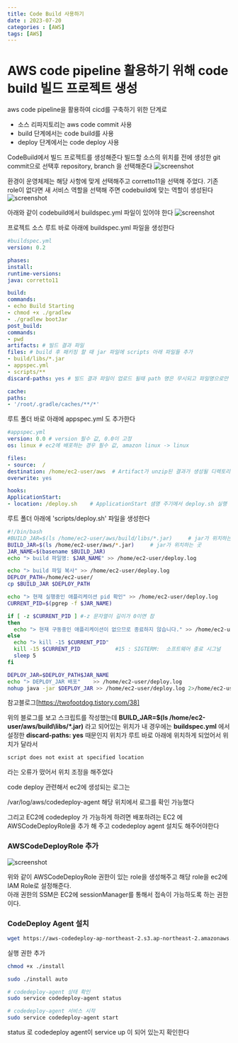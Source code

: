 ```yaml
---
title: Code Build 사용하기
date : 2023-07-20
categories : [AWS]
tags: [AWS]
---
```


# AWS code pipeline 활용하기 위해 code build 빌드 프로젝트 생성

aws code pipeline을 활용하여 cicd를 구축하기 위한 단계로
- 소스 리파지토리는 aws code commit 사용
- build 단계에서는 code build를 사용
- deploy 단계에서는 code deploy 사용

CodeBuild에서 빌드 프로젝트를 생성해준다
빌드할 소스의 위치를 전에 생성한 git commit으로 선택후 repository, branch 을 선택해준다
![screenshot](https://github.com/hyunhyun/hyunhyun.github.io/assets/18597515/4fbe7201-5bb5-4ca1-95fc-ba4f9e514c46)

환경이 운영체제는 해당 사항에 맞게 선택해주고
corretto11을 선택해 주었다\.
기존 role이 없다면 새 서비스 역할을 선택해 주면 codebuild에 맞는 역할이 생성된다
![screenshot](https://github.com/hyunhyun/hyunhyun.github.io/assets/18597515/b12aeb4d-bb15-460a-bbd3-559c3481fc79)

아래와 같이 codebuild에서 buildspec\.yml 파일이 있어야 한다
![screenshot](https://github.com/hyunhyun/hyunhyun.github.io/assets/18597515/69d69132-212c-4423-8d39-08bb26587ed0)

프로젝트 소스 루트 바로 아래에 buildspec\.yml 파일을 생성한다
```yml
#buildspec.yml
version: 0.2

phases:
install:
runtime-versions:
java: corretto11

build:
commands:
- echo Build Starting
- chmod +x ./gradlew
- ./gradlew bootJar
post_build:
commands:
- pwd
artifacts: # 빌드 결과 파일
files: # build 후 패키징 할 때 jar 파일에 scripts 아래 파일들 추가
- build/libs/*.jar
- appspec.yml
- scripts/**
discard-paths: yes # 빌드 결과 파일이 업로드 될때 path 명은 무시되고 파일명으로만 업로드 됨

cache:
paths:
- '/root/.gradle/caches/**/*'
```

루트 폴더 바로 아래에 appspec\.yml 도 추가한다

```yml
#appspec.yml
version: 0.0 # version 필수 값, 0.0이 고정
os: linux # ec2에 배포하는 경우 필수 값, amazon linux -> linux

files:
- source:  /
destination: /home/ec2-user/aws  # Artifact가 unzip된 결과가 생성될 디렉토리명, 배포할 위치
overwrite: yes

hooks:
ApplicationStart:
- location: /deploy.sh    # ApplicationStart 샘명 주기에서 deploy.sh 실행
```

루트 폴더 아래에 \'scripts\/deploy\.sh\' 파일을 생성한다

```bash
#!/bin/bash
#BUILD_JAR=$(ls /home/ec2-user/aws/build/libs/*.jar)     # jar가 위치하는 곳
BUILD_JAR=$(ls /home/ec2-user/aws/*.jar)     # jar가 위치하는 곳
JAR_NAME=$(basename $BUILD_JAR)
echo "> build 파일명: $JAR_NAME" >> /home/ec2-user/deploy.log

echo "> build 파일 복사" >> /home/ec2-user/deploy.log
DEPLOY_PATH=/home/ec2-user/
cp $BUILD_JAR $DEPLOY_PATH

echo "> 현재 실행중인 애플리케이션 pid 확인" >> /home/ec2-user/deploy.log
CURRENT_PID=$(pgrep -f $JAR_NAME)

if [ -z $CURRENT_PID ] #-z 문자열이 길이가 0이면 참
then
  echo "> 현재 구동중인 애플리케이션이 없으므로 종료하지 않습니다." >> /home/ec2-user/deploy.log
else
  echo "> kill -15 $CURRENT_PID"
  kill -15 $CURRENT_PID           #15 : SIGTERM:  소프트웨어 종료 시그널
  sleep 5
fi

DEPLOY_JAR=$DEPLOY_PATH$JAR_NAME
echo "> DEPLOY_JAR 배포"    >> /home/ec2-user/deploy.log
nohup java -jar $DEPLOY_JAR >> /home/ec2-user/deploy.log 2>/home/ec2-user/deploy_err.log &
```

참고블로그[https://twofootdog.tistory.com/38]

위의 블로그를 보고 스크립트를 작성했는데 **BUILD_JAR\=\$\(ls /home/ec2\-user/aws/build\libs/\*\.jar\)** 라고 되어있는 위치가 내 경우에는 **buildspec\.yml** 에서 설정한 **discard\-paths\: yes** 때문인지 위치가 루트 바로 아래에 위치하게 되었어서 위치가 달라서

```sh
script does not exist at specified location
```
라는 오류가 떴어서 위치 조정을 해주었다

code deploy 관련해서 ec2에 생성되는 로그는

/var/log/aws/codedeploy\-agent 해당 위치에서 로그를 확인 가능했다

그리고 EC2에 codedeploy 가 가능하게 하려면
배포하려는 EC2 에 AWSCodeDeployRole을 추가 해 주고 codedeploy agent 설치도 해주어야한다

### AWSCodeDeployRole 추가
![screenshot](https://github.com/hyunhyun/hyunhyun.github.io/assets/18597515/63d238d4-8d96-4f75-80a2-c2f8558d9f22)

위와 같이 AWSCodeDeployRole 권한이 있는 role을 생성해주고 해당 role을 ec2에 IAM Role로 설정해준다\.<br>
아래 권한의 SSM은 EC2에 sessionManager를 통해서 접속이 가능하도록 하는 권한이다\.

### CodeDeploy Agent 설치

```sh
wget https://aws-codedeploy-ap-northeast-2.s3.ap-northeast-2.amazonaws.com/latest/install
```
실행 권한 추가
```sh
chmod +x ./install
```
```sh
sudo ./install auto
```

```sh
# codedeploy-agent 상태 확인
sudo service codedeploy-agent status

# codedeploy-agent 서비스 시작
sudo service codedeploy-agent start
```
status 로 codedeploy agent이 service up 이 되어 있는지 확인한다

